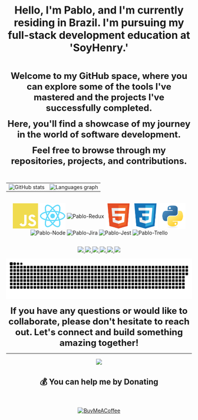 <br>
<p align="center">
  <strong style="font-size: 28px;">Hello, I'm Pablo, and I'm currently residing in Brazil. I'm pursuing my full-stack development education at 'SoyHenry.'</strong>
</p>
<br>
<p align="center">
  <strong style="font-size: 24px;">Welcome to my GitHub space, where you can explore some of the tools I've mastered and the projects I've successfully completed.</strong>
</p>
<p align="center">
  <strong style="font-size: 24px;">Here, you'll find a showcase of my journey in the world of software development.</strong>
</p>
<p align="center">
  <strong style="font-size: 24px;">Feel free to browse through my repositories, projects, and contributions.</strong>
</p>


<br>


<table>
  <tr>
    <td align="center">
      <img src="https://github-readme-stats.vercel.app/api?username=pablo0261&theme=gotham&show_icons=true" alt="GitHub stats" />
    </td>
    <td align="center">
      <img src="https://github-readme-stats.vercel.app/api/top-langs?username=pablo0261&locale=en&hide_title=false&layout=compact&card_width=150&langs_count=5&theme=gotham&hide_border=false" height="195" alt="Languages graph" />
    </td>
  </tr>
</table>

<div style="display: inline_block" align="center"><br>
  <img align="center" alt="Pablo-Js" height="70" width="70" src="https://raw.githubusercontent.com/devicons/devicon/master/icons/javascript/javascript-plain.svg">
  <img align="center" alt="Pablo-React" height="70" width="70" src="https://raw.githubusercontent.com/devicons/devicon/master/icons/react/react-original.svg">
  <img align="center" alt="Pablo-Redux" height="70" width="70" src="https://cdn.jsdelivr.net/gh/devicons/devicon/icons/redux/redux-original.svg">
  <img align="center" alt="Pablo-HTML" height="70" width="70" src="https://raw.githubusercontent.com/devicons/devicon/master/icons/html5/html5-original.svg">
  <img align="center" alt="Rafa-CSS" height="70" width="70" src="https://raw.githubusercontent.com/devicons/devicon/master/icons/css3/css3-original.svg">
  <img align="center" alt="Pablo-Python" height="70" width="70" src="https://raw.githubusercontent.com/devicons/devicon/master/icons/python/python-original.svg">
  <img align="center" alt="Pablo-Node" height="70" width="70" src="https://icongr.am/devicon/nodejs-original.svg?size=108&color=currentColor">
  <img align="center" alt="Pablo-Jira" height="70" width="70" src="https://cdn.jsdelivr.net/gh/devicons/devicon/icons/jira/jira-original-wordmark.svg" />
  <img align="center" alt="Pablo-Jest" height="70" width="70" src="https://cdn.jsdelivr.net/gh/devicons/devicon/icons/jest/jest-plain.svg" />
  <img align="center" alt="Pablo-Trello" height="70" width="70" src="https://cdn.jsdelivr.net/gh/devicons/devicon/icons/trello/trello-plain.svg" />
</div>

##

    
<div align="center">
  <a href="https://discord.gg/fcU5W3He" target="_blank">
    <img src="https://img.shields.io/badge/Discord-7289DA?style=for-the-badge&logo=discord&logoColor=white">
  </a>
  <a href="mailto:pablobesler@gmail.com" alt="Gmail">
    <img src="https://img.shields.io/badge/Gmail-D14836?style=for-the-badge&logo=gmail&logoColor=white" />
  </a>
  <a href="https://api.whatsapp.com/send?phone=+5521999865820" alt="WhatsApp">
    <img src="https://img.shields.io/badge/WhatsApp-25D366?style=for-the-badge&logo=whatsapp&logoColor=white" />
  </a>
  <a href="https://www.linkedin.com/in/pablo-besler/" target="_blank">
    <img src="https://img.shields.io/badge/LinkedIn-0077B5?style=for-the-badge&logo=linkedin&logoColor=white">
  </a>
  <a href="@PabloBesler" target="_blank">
    <img src="https://img.shields.io/badge/Slack-4A154B?style=for-the-badge&logo=slack&logoColor=white">
  </a>
  <a >
    <img src="[https://img.shields.io/badge/Slack-4A154B?style=for-the-badge&logo=slack&logoColor=white](https://img.shields.io/badge/git-%23F05033.svg?style=for-the-badge&logo=git&logoColor=white "Git")">
  </a>

<div align="center">  



![](https://raw.githubusercontent.com/CompetitiveLin/Snake-in-Contribution-Grid/output/github-contribution-grid-snake.svg)
</div>

<p align="center">
<strong style="font-size: 24px;">If you have any questions or would like to collaborate, please don't hesitate to reach out. Let's connect and build something amazing together!</strong>
  <p/>


[medium]: https://medium.com/
[github]: https://github.com/
[google]: https://www.google.com
[mdn]: https://developer.mozilla.org/en-US/
[wiki]: https://en.wikipedia.org/wiki/Main_Page
[quora]: https://www.quora.com/
[doc]: https://www.digitalocean.com/community
[udemy]: https://www.udemy.com/
[gog]: https://www.geeksforgeeks.org/
[fcc]: https://www.freecodecamp.org/
[sof]: https://stackoverflow.com/
[repo]: https://github.com/codingstella?tab=repositories

<hr />

![](https://img.shields.io/github/followers/pablo0261?logo=github&style=for-the-badge&color=0891b2&labelColor=1c1917)


 ## 💰 You can help me by Donating

<br/>
 
  [![BuyMeACoffee](https://img.buymeacoffee.com/button-api/?text=Buymeacoffee&emoji=&slug=codingstella&button_colour=FFDD00&font_colour=000000&font_family=Comic&outline_colour=000000&coffee_colour=ffffff)](https://www.buymeacoffee.com/pablobesler)

<!-- ![](https://github-readme-stats.vercel.app/api/top-langs/?username=codingstella&theme=onedark) -->
